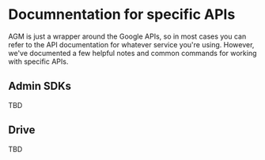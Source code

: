 # Documnentation for specific APIs

AGM is just a wrapper around the Google APIs, so in most cases you can refer to the API documentation for whatever service you're using. However, we've documented a few helpful notes and common commands for working with specific APIs.

## Admin SDKs

TBD

## Drive

TBD

